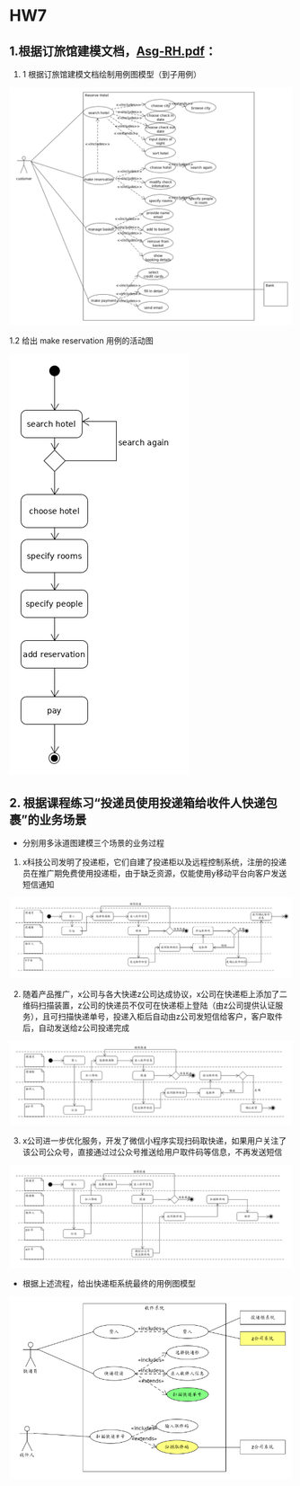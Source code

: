 # HW7

## 1.根据订旅馆建模文档，[Asg-RH.pdf](https://sysu-swsad.github.io/swad-guide/material/Asg_RH.pdf)：

1. 1 根据订旅馆建模文档绘制用例图模型（到子用例）

![1.1](images/hw7_1.1.png)

1.2 给出 make reservation 用例的活动图

![1.2](images/hw7_1.2.png)

## 2. 根据课程练习“投递员使用投递箱给收件人快递包裹”的业务场景

- 分别用多泳道图建模三个场景的业务过程

1. x科技公司发明了投递柜，它们自建了投递柜以及远程控制系统，注册的投递员在推广期免费使用投递柜，由于缺乏资源，仅能使用y移动平台向客户发送短信通知

![2.1](images/hw7_2.1.png)

2. 随着产品推广，x公司与各大快递z公司达成协议，x公司在快递柜上添加了二维码扫描装置，z公司的快递员不仅可在快递柜上登陆（由z公司提供认证服务），且可扫描快递单号，投递入柜后自动由z公司发短信给客户，客户取件后，自动发送给z公司投递完成

![2.2](images/hw7_2.2.png)

3. x公司进一步优化服务，开发了微信小程序实现扫码取快递，如果用户关注了该公司公众号，直接通过过公众号推送给用户取件码等信息，不再发送短信

![2.3](images/hw7_2.3.png)

- 根据上述流程，给出快递柜系统最终的用例图模型

![2.3](images/hw7_3.png)